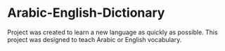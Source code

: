 # Arabic-English-Dictionary
Project was created to learn a new language as quickly as possible. This project was designed to teach Arabic or English vocabulary.
